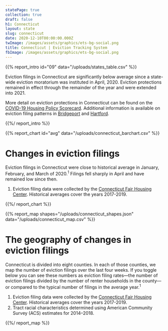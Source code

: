 ```yaml
---
statePage: true
collection: true
draft: false
h1: Connecticut
layout: state
slug: connecticut
date: 2020-12-10T00:00:00.000Z
twImage: /images/assets/graphics/ets-bg-social.png
title: Connecticut | Eviction Tracking System
fbImage: /images/assets/graphics/ets-bg-social.png
---
```


{{% report_intro id="09" data="/uploads/states_table.csv" %}}

Eviction filings in Connecticut are significantly below average since a state-wide eviction moratorium was instituted in April, 2020. Eviction protections remained in effect through the remainder of the year and were extended into 2021.

More detail on eviction protections in Connecticut can be found on the [COVID-19 Housing Policy Scorecard](https://evictionlab.org/covid-policy-scorecard/ct/). Additional information is available on eviction filing patterns in [Bridgeport](https://evictionlab.org/eviction-tracking/bridgeport-ct/) and [Hartford](https://evictionlab.org/eviction-tracking/hartford-ct/).

{{%/ report_intro %}}

{{% report_chart id="avg" data="/uploads/connecticut_barchart.csv" %}}

# Changes in eviction filings

Eviction filings in Connecticut were close to historical average in January, February, and March of 2020.<sup>1</sup> Filings fell sharply in April and have remained low since then.

1. Eviction filing data were collected by the [Connecticut Fair Housing Center](https://www.ctfairhousing.org/). Historical averages cover the years 2017-2019.

{{%/ report_chart %}}

{{% report_map shapes="/uploads/connecticut_shapes.json" data="/uploads/connecticut_map.csv" %}}

# The geography of changes in eviction filings

Connecticut is divided into eight counties. In each of those counties, we map the number of eviction filings over the last four weeks. If you toggle below you can see these numbers as eviction filing rates—the number of eviction filings divided by the number of renter households in the county—or compared to the typical number of filings in the average year.<sup>1</sup>

1. Eviction filing data were collected by the [Connecticut Fair Housing Center](https://www.ctfairhousing.org/). Historical averages cover the years 2017-2019.
2. Tract racial characteristics determined using American Community Survey (ACS) estimates for 2014–2018.

{{%/ report_map %}}
